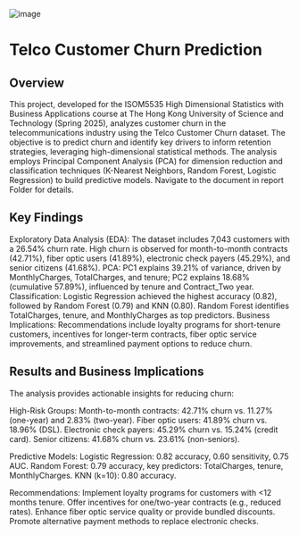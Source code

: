 ![image](https://github.com/user-attachments/assets/0bffb9d4-a14a-4da0-b756-e3775a0bb658)


# Telco Customer Churn Prediction

##  Overview

This project, developed for the ISOM5535 High Dimensional Statistics with Business Applications course at The Hong Kong University of Science and Technology (Spring 2025), analyzes customer churn in the telecommunications industry using the Telco Customer Churn dataset. The objective is to predict churn and identify key drivers to inform retention strategies, leveraging high-dimensional statistical methods. The analysis employs Principal Component Analysis (PCA) for dimension reduction and classification techniques (K-Nearest Neighbors, Random Forest, Logistic Regression) to build predictive models. Navigate to the document in report Folder for details.

##  Key Findings
Exploratory Data Analysis (EDA): The dataset includes 7,043 customers with a 26.54% churn rate. High churn is observed for month-to-month contracts (42.71%), fiber optic users (41.89%), electronic check payers (45.29%), and senior citizens (41.68%).
PCA: PC1 explains 39.21% of variance, driven by MonthlyCharges, TotalCharges, and tenure; PC2 explains 18.68% (cumulative 57.89%), influenced by tenure and Contract_Two year.
Classification: Logistic Regression achieved the highest accuracy (0.82), followed by Random Forest (0.79) and KNN (0.80). Random Forest identifies TotalCharges, tenure, and MonthlyCharges as top predictors.
Business Implications: Recommendations include loyalty programs for short-tenure customers, incentives for longer-term contracts, fiber optic service improvements, and streamlined payment options to reduce churn.

## Results and Business Implications
The analysis provides actionable insights for reducing churn:

High-Risk Groups:
Month-to-month contracts: 42.71% churn vs. 11.27% (one-year) and 2.83% (two-year).
Fiber optic users: 41.89% churn vs. 18.96% (DSL).
Electronic check payers: 45.29% churn vs. 15.24% (credit card).
Senior citizens: 41.68% churn vs. 23.61% (non-seniors).


Predictive Models:
Logistic Regression: 0.82 accuracy, 0.60 sensitivity, 0.75 AUC.
Random Forest: 0.79 accuracy, key predictors: TotalCharges, tenure, MonthlyCharges.
KNN (k=10): 0.80 accuracy.


Recommendations:
Implement loyalty programs for customers with <12 months tenure.
Offer incentives for one/two-year contracts (e.g., reduced rates).
Enhance fiber optic service quality or provide bundled discounts.
Promote alternative payment methods to replace electronic checks.


